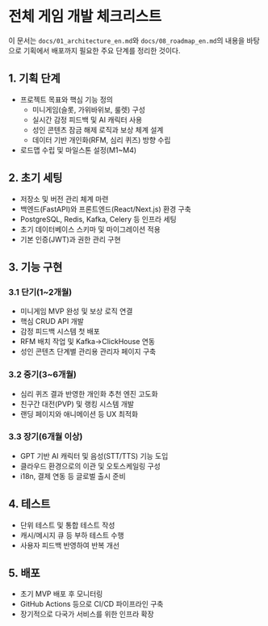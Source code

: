 # 전체 게임 개발 체크리스트

이 문서는 `docs/01_architecture_en.md`와 `docs/08_roadmap_en.md`의 내용을 바탕으로 기획에서 배포까지 필요한 주요 단계를 정리한 것이다.

## 1. 기획 단계
- 프로젝트 목표와 핵심 기능 정의
  - 미니게임(슬롯, 가위바위보, 룰렛) 구성
  - 실시간 감정 피드백 및 AI 캐릭터 사용
  - 성인 콘텐츠 잠금 해제 로직과 보상 체계 설계
  - 데이터 기반 개인화(RFM, 심리 퀴즈) 방향 수립
- 로드맵 수립 및 마일스톤 설정(M1~M4)

## 2. 초기 세팅
- 저장소 및 버전 관리 체계 마련
- 백엔드(FastAPI)와 프론트엔드(React/Next.js) 환경 구축
- PostgreSQL, Redis, Kafka, Celery 등 인프라 세팅
- 초기 데이터베이스 스키마 및 마이그레이션 적용
- 기본 인증(JWT)과 권한 관리 구현

## 3. 기능 구현
### 3.1 단기(1~2개월)
- 미니게임 MVP 완성 및 보상 로직 연결
- 핵심 CRUD API 개발
- 감정 피드백 시스템 첫 배포
- RFM 배치 작업 및 Kafka→ClickHouse 연동
- 성인 콘텐츠 단계별 관리용 관리자 페이지 구축

### 3.2 중기(3~6개월)
- 심리 퀴즈 결과 반영한 개인화 추천 엔진 고도화
- 친구간 대전(PVP) 및 랭킹 시스템 개발
- 랜딩 페이지와 애니메이션 등 UX 최적화

### 3.3 장기(6개월 이상)
- GPT 기반 AI 캐릭터 및 음성(STT/TTS) 기능 도입
- 클라우드 환경으로의 이관 및 오토스케일링 구성
- i18n, 결제 연동 등 글로벌 출시 준비

## 4. 테스트
- 단위 테스트 및 통합 테스트 작성
- 캐시/메시지 큐 등 부하 테스트 수행
- 사용자 피드백 반영하여 반복 개선

## 5. 배포
- 초기 MVP 배포 후 모니터링
- GitHub Actions 등으로 CI/CD 파이프라인 구축
- 장기적으로 다국가 서비스를 위한 인프라 확장
